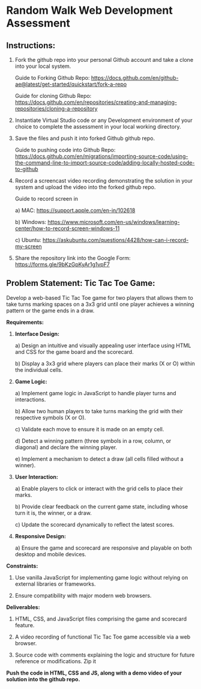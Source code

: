 # Random Walk Web Development Assessment 

## Instructions:

1) Fork the github repo into your personal Github account and take a clone into your local system.

   Guide to Forking Github Repo: https://docs.github.com/en/github-ae@latest/get-started/quickstart/fork-a-repo

   Guide for cloning Github Repo: https://docs.github.com/en/repositories/creating-and-managing-repositories/cloning-a-repository

2) Instantiate Virtual Studio code or any Development environment of your choice to complete the assessment in your local working directory.

3) Save the files and push it into forked Github github repo.

   Guide to pushing code into Github Repo: https://docs.github.com/en/migrations/importing-source-code/using-the-command-line-to-import-source-code/adding-locally-hosted-code-to-github

4) Record a screencast video recording demonstrating the solution in your system and upload the video into the forked github repo.

   Guide to record screen in
   
   a) MAC: https://support.apple.com/en-in/102618
   
   b) Windows: https://www.microsoft.com/en-us/windows/learning-center/how-to-record-screen-windows-11
   
   c) Ubuntu: https://askubuntu.com/questions/4428/how-can-i-record-my-screen
   
5) Share the repository link into the Google Form: https://forms.gle/9bKzGpKyAr1g1vpF7

## Problem Statement: Tic Tac Toe Game:

Develop a web-based Tic Tac Toe game for two players that allows them to take turns marking spaces on a 3x3 grid until one player achieves a winning pattern or the game ends in a draw. 

**Requirements:**

1) **Interface Design:**
   
   a) Design an intuitive and visually appealing user interface using HTML and CSS for the game board and the scorecard.

   b) Display a 3x3 grid where players can place their marks (X or O) within the individual cells.

2) **Game Logic:**
   
   a) Implement game logic in JavaScript to handle player turns and interactions.

   b) Allow two human players to take turns marking the grid with their respective symbols (X or O).

   c) Validate each move to ensure it is made on an empty cell.

   d) Detect a winning pattern (three symbols in a row, column, or diagonal) and declare the winning player.

   e) Implement a mechanism to detect a draw (all cells filled without a winner).

3) **User Interaction:**

   a) Enable players to click or interact with the grid cells to place their marks.

   b) Provide clear feedback on the current game state, including whose turn it is, the winner, or a draw.

   c) Update the scorecard dynamically to reflect the latest scores.

4) **Responsive Design:**

   a) Ensure the game and scorecard are responsive and playable on both desktop and mobile devices.

**Constraints:**

1) Use vanilla JavaScript for implementing game logic without relying on external libraries or frameworks.

2) Ensure compatibility with major modern web browsers.

**Deliverables:**

1) HTML, CSS, and JavaScript files comprising the game and scorecard feature.

2) A video recording of functional Tic Tac Toe game accessible via a web browser.

3) Source code with comments explaining the logic and structure for future reference or modifications. Zip it

**Push the code in HTML, CSS and JS, along with a demo video of your solution into the github repo.**
